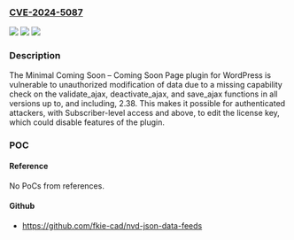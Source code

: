 ### [CVE-2024-5087](https://cve.mitre.org/cgi-bin/cvename.cgi?name=CVE-2024-5087)
![](https://img.shields.io/static/v1?label=Product&message=Minimal%20Coming%20Soon%20%E2%80%93%20Coming%20Soon%20Page&color=blue)
![](https://img.shields.io/static/v1?label=Version&message=*%3C%3D%202.38%20&color=brighgreen)
![](https://img.shields.io/static/v1?label=Vulnerability&message=CWE-862%20Missing%20Authorization&color=brighgreen)

### Description

The Minimal Coming Soon – Coming Soon Page plugin for WordPress is vulnerable to unauthorized modification of data due to a missing capability check on the validate_ajax, deactivate_ajax, and save_ajax functions in all versions up to, and including, 2.38. This makes it possible for authenticated attackers, with Subscriber-level access and above, to edit the license key, which could disable features of the plugin.

### POC

#### Reference
No PoCs from references.

#### Github
- https://github.com/fkie-cad/nvd-json-data-feeds

